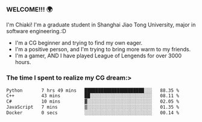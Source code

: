 ### WELCOME!!! 🌍

I'm Chiaki! I'm a graduate student in Shanghai Jiao Tong University, major in software engineering.:D

-  I'm a CG beginner and trying to find my own eager. 
-  I'm a positive person, and I'm trying to bring more warm to my friends.
-  I'm a gamer, AND I have played League of Lengends for over 3000 hours.


### The time I spent to realize my CG dream:>
<!--START_SECTION:waka-->

```txt
Python       7 hrs 49 mins   ██████████████████████░░░   88.35 %
C++          43 mins         ██░░░░░░░░░░░░░░░░░░░░░░░   08.11 %
C#           10 mins         ▓░░░░░░░░░░░░░░░░░░░░░░░░   02.05 %
JavaScript   7 mins          ▒░░░░░░░░░░░░░░░░░░░░░░░░   01.35 %
Docker       0 secs          ░░░░░░░░░░░░░░░░░░░░░░░░░   00.14 %
```

<!--END_SECTION:waka-->

<!--
**Chiaki-meow/Chiaki-meow** is a ✨ _special_ ✨ repository because its `README.md` (this file) appears on your GitHub profile.

Here are some ideas to get you started:

- 🔭 I’m currently working on ...
- 🌱 I’m currently learning ...
- 👯 I’m looking to collaborate on ...
- 🤔 I’m looking for help with ...
- 💬 Ask me about ...
- 📫 How to reach me: ...
- 😄 Pronouns: ...
- ⚡ Fun fact: ...
-->
